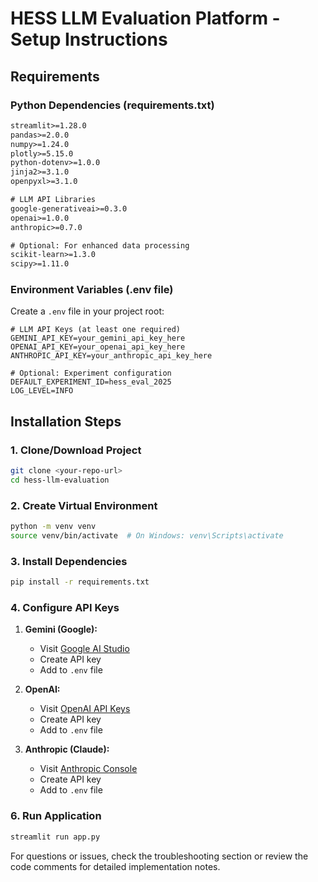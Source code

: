 # HESS LLM Evaluation Platform - Setup Instructions

## Requirements

### Python Dependencies (requirements.txt)

```txt
streamlit>=1.28.0
pandas>=2.0.0
numpy>=1.24.0
plotly>=5.15.0
python-dotenv>=1.0.0
jinja2>=3.1.0
openpyxl>=3.1.0

# LLM API Libraries
google-generativeai>=0.3.0
openai>=1.0.0
anthropic>=0.7.0

# Optional: For enhanced data processing
scikit-learn>=1.3.0
scipy>=1.11.0
```

### Environment Variables (.env file)

Create a `.env` file in your project root:

```env
# LLM API Keys (at least one required)
GEMINI_API_KEY=your_gemini_api_key_here
OPENAI_API_KEY=your_openai_api_key_here
ANTHROPIC_API_KEY=your_anthropic_api_key_here

# Optional: Experiment configuration
DEFAULT_EXPERIMENT_ID=hess_eval_2025
LOG_LEVEL=INFO
```

## Installation Steps

### 1. Clone/Download Project
```bash
git clone <your-repo-url>
cd hess-llm-evaluation
```

### 2. Create Virtual Environment
```bash
python -m venv venv
source venv/bin/activate  # On Windows: venv\Scripts\activate
```

### 3. Install Dependencies
```bash
pip install -r requirements.txt
```

### 4. Configure API Keys

1. **Gemini (Google):**
   - Visit [Google AI Studio](https://makersuite.google.com/app/apikey)
   - Create API key
   - Add to `.env` file

2. **OpenAI:**
   - Visit [OpenAI API Keys](https://platform.openai.com/api-keys)
   - Create API key
   - Add to `.env` file

3. **Anthropic (Claude):**
   - Visit [Anthropic Console](https://console.anthropic.com/)
   - Create API key
   - Add to `.env` file

### 6. Run Application
```bash
streamlit run app.py
```



For questions or issues, check the troubleshooting section or review the code comments for detailed implementation notes.
